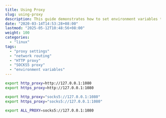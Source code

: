 ```yaml
---
title: Using Proxy
slug: using-proxy
description: This guide demonstrates how to set environment variables to route network traffic through HTTP and SOCKS5 proxies using specific IP addresses and ports. It includes instructions for both direct and SOCKS5 proxy configurations.
date: "2020-03-14T14:53:28+08:00"
lastmod: "2025-05-12T10:48:56+08:00"
weight: 100
categories:
  - "linux"
tags:
  - "proxy settings"
  - "network routing"
  - "HTTP proxy"
  - "SOCKS5 proxy"
  - "environment variables"
---
```


<!-- markdown-front-matter -->

```sh
export http_proxy=http://127.0.0.1:1080
export https_proxy=http://127.0.0.1:1080
```

```sh
export http_proxy="socks5://127.0.0.1:1080"
export https_proxy="socks5://127.0.0.1:1080"
```

```sh
export ALL_PROXY=socks5://127.0.0.1:1080
```
